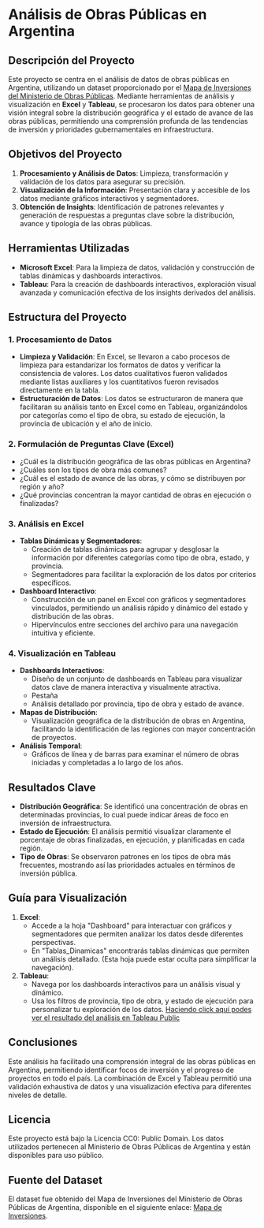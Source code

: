 # Análisis de Obras Públicas en Argentina

## Descripción del Proyecto
Este proyecto se centra en el análisis de datos de obras públicas en Argentina, utilizando un dataset proporcionado por el [Mapa de Inversiones del Ministerio de Obras Públicas](https://mapainversiones.obraspublicas.gob.ar/#OpenData). Mediante herramientas de análisis y visualización en **Excel** y **Tableau**, se procesaron los datos para obtener una visión integral sobre la distribución geográfica y el estado de avance de las obras públicas, permitiendo una comprensión profunda de las tendencias de inversión y prioridades gubernamentales en infraestructura.

## Objetivos del Proyecto
1. **Procesamiento y Análisis de Datos**: Limpieza, transformación y validación de los datos para asegurar su precisión.
2. **Visualización de la Información**: Presentación clara y accesible de los datos mediante gráficos interactivos y segmentadores.
3. **Obtención de Insights**: Identificación de patrones relevantes y generación de respuestas a preguntas clave sobre la distribución, avance y tipología de las obras públicas.

## Herramientas Utilizadas
- **Microsoft Excel**: Para la limpieza de datos, validación y construcción de tablas dinámicas y dashboards interactivos.
- **Tableau**: Para la creación de dashboards interactivos, exploración visual avanzada y comunicación efectiva de los insights derivados del análisis.

## Estructura del Proyecto

### 1. Procesamiento de Datos
   - **Limpieza y Validación**: En Excel, se llevaron a cabo procesos de limpieza para estandarizar los formatos de datos y verificar la consistencia de valores. Los datos cualitativos fueron validados mediante listas auxiliares y los cuantitativos fueron revisados directamente en la tabla.
   - **Estructuración de Datos**: Los datos se estructuraron de manera que facilitaran su análisis tanto en Excel como en Tableau, organizándolos por categorías como el tipo de obra, su estado de ejecución, la provincia de ubicación y el año de inicio.

### 2. Formulación de Preguntas Clave (Excel)
   - ¿Cuál es la distribución geográfica de las obras públicas en Argentina?
   - ¿Cuáles son los tipos de obra más comunes?
   - ¿Cuál es el estado de avance de las obras, y cómo se distribuyen por región y año?
   - ¿Qué provincias concentran la mayor cantidad de obras en ejecución o finalizadas?

### 3. Análisis en Excel
   - **Tablas Dinámicas y Segmentadores**:
      - Creación de tablas dinámicas para agrupar y desglosar la información por diferentes categorías como tipo de obra, estado, y provincia.
      - Segmentadores para facilitar la exploración de los datos por criterios específicos.
   - **Dashboard Interactivo**:
      - Construcción de un panel en Excel con gráficos y segmentadores vinculados, permitiendo un análisis rápido y dinámico del estado y distribución de las obras.
      - Hipervínculos entre secciones del archivo para una navegación intuitiva y eficiente.
   
### 4. Visualización en Tableau
   - **Dashboards Interactivos**:
      - Diseño de un conjunto de dashboards en Tableau para visualizar datos clave de manera interactiva y visualmente atractiva.
      - Pestaña 
      - Análisis detallado por provincia, tipo de obra y estado de avance.
   - **Mapas de Distribución**:
      - Visualización geográfica de la distribución de obras en Argentina, facilitando la identificación de las regiones con mayor concentración de proyectos.
   - **Análisis Temporal**:
      - Gráficos de línea y de barras para examinar el número de obras iniciadas y completadas a lo largo de los años.
   
## Resultados Clave
- **Distribución Geográfica**: Se identificó una concentración de obras en determinadas provincias, lo cual puede indicar áreas de foco en inversión de infraestructura.
- **Estado de Ejecución**: El análisis permitió visualizar claramente el porcentaje de obras finalizadas, en ejecución, y planificadas en cada región.
- **Tipo de Obras**: Se observaron patrones en los tipos de obra más frecuentes, mostrando así las prioridades actuales en términos de inversión pública.

## Guía para Visualización
1. **Excel**:
   - Accede a la hoja "Dashboard" para interactuar con gráficos y segmentadores que permiten analizar los datos desde diferentes perspectivas.
   - En "Tablas_Dinamicas" encontrarás tablas dinámicas que permiten un análisis detallado. (Esta hoja puede estar oculta para simplificar la navegación).
2. **Tableau**:
   - Navega por los dashboards interactivos para un análisis visual y dinámico.
   - Usa los filtros de provincia, tipo de obra, y estado de ejecución para personalizar tu exploración de los datos.
     [Haciendo click aquí podes ver el resultado del análisis en Tableau Public](https://public.tableau.com/views/EntregaFinalAlvarez_17013832080210/DocumentacinEntregaFinal?:language=es-ES&:sid=&:redirect=auth&:display_count=n&:origin=viz_share_link)

## Conclusiones
Este análisis ha facilitado una comprensión integral de las obras públicas en Argentina, permitiendo identificar focos de inversión y el progreso de proyectos en todo el país. La combinación de Excel y Tableau permitió una validación exhaustiva de datos y una visualización efectiva para diferentes niveles de detalle.

## Licencia
Este proyecto está bajo la Licencia CC0: Public Domain. Los datos utilizados pertenecen al Ministerio de Obras Públicas de Argentina y están disponibles para uso público.

## Fuente del Dataset
El dataset fue obtenido del Mapa de Inversiones del Ministerio de Obras Públicas de Argentina, disponible en el siguiente enlace: [Mapa de Inversiones](https://mapainversiones.obraspublicas.gob.ar/#OpenData).
